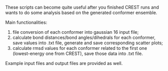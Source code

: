 These scripts can become quite useful after you finished CREST runs and wants to do some analysis based on the generated conformer ensemble.

Main functionalities: 
1) file conversion of each conformer into gaussian 16 input file;
2) calculate bond distances/bond angles/dihedrals for each conformer, save values into .txt file, generate and save corresponding scatter plots;
3) calculate rmsd values for each conformer related to the first one (lowest-energy one from CREST), save those data into .txt file.

Example input files and output files are provided as well.
